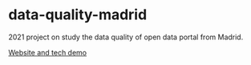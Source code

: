 # data-quality-madrid
2021 project on study the data quality of open data portal from Madrid.

[Website and tech demo](https://osoc-es.github.io/data-quality-madrid)
